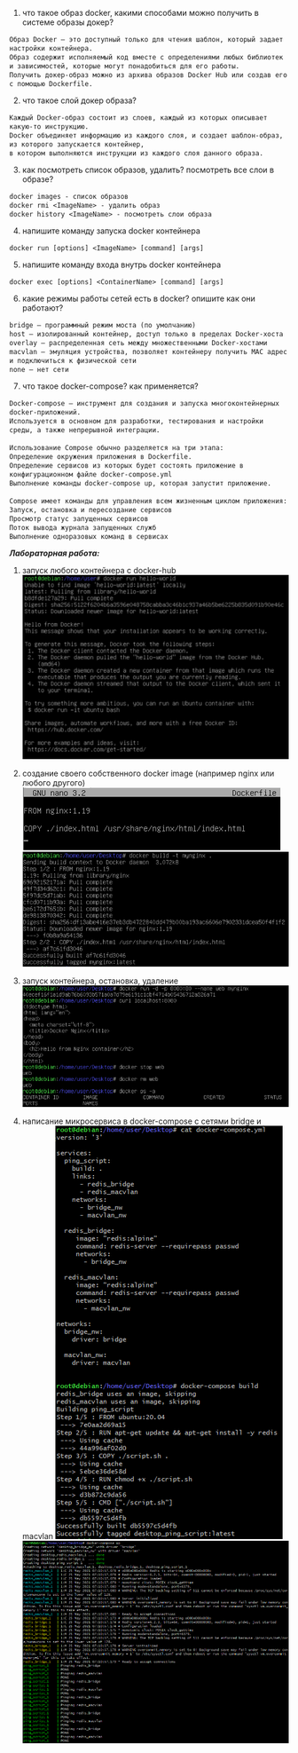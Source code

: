 1. что такое образ docker, какими способами можно получить в системе образы докер?
```
Образ Docker – это доступный только для чтения шаблон, который задает настройки контейнера.
Образ содержит исполняемый код вместе с определениями любых библиотек и зависимостей, которые могут понадобиться для его работы. 
Получить докер-образ можно из архива образов Docker Hub или создав его с помощью Dockerfile.
```
2. что такое слой докер образа?
```
Каждый Docker-образ состоит из слоев, каждый из которых описывает какую-то инструкцию.
Docker объединяет информацию из каждого слоя, и создает шаблон-образ, из которого запускается контейнер,
в котором выполняются инструкции из каждого слоя данного образа.
```
3. как посмотреть список образов, удалить? посмотреть все слои в образе?
```
docker images - список образов
docker rmi <ImageName> - удалить образ
docker history <ImageName> - посмотреть слои образа
```
4. напишите команду запуска docker контейнера
```
docker run [options] <ImageName> [command] [args]
```
5. напишите команду входа внутрь docker контейнера
```
docker exec [options] <ContainerName> [command] [args]
```
6. какие режимы работы сетей есть в docker? опишите как они работают?
```
bridge – программный режим моста (по умолчанию)
host – изолированный контейнер, доступ только в пределах Docker-хоста
overlay – распределенная сеть между множественными Docker-хостами 
macvlan – эмуляция устройства, позволяет контейнеру получить MAC адрес и подключиться к физической сети
none – нет сети
```
7. что такое docker-compose? как применяется?
```
Docker-compose – инструмент для создания и запуска многоконтейнерных docker-приложений.
Используется в основном для разработки, тестирования и настройки среды, а также непрерывной интеграции.
	
Использование Compose обычно разделяется на три этапа:
Определение окружения приложения в Dockerfile.
Определение сервисов из которых будет состоять приложение в конфигурационном файле docker-compose.yml
Выполнение команды docker-compose up, которая запустит приложение.

Compose имеет команды для управления всем жизненным циклом приложения:
Запуск, остановка и пересоздание сервисов
Просмотр статус запущенных сервисов
Поток вывода журнала запущенных служб
Выполнение одноразовых команд в сервисах
```

***Лабораторная работа:***
1. запуск любого контейнера с docker-hub
![1](1.png?raw=true)
2. создание своего собственного docker image (например nginx или любого другого)
![2](2.png?raw=true)
![3](3.png?raw=true)
3. запуск контейнера, остановка, удаление
![4](4.png?raw=true)

4. написание микросервиса в docker-compose с сетями bridge и macvlan
![5](5.png?raw=true)
![6](6.png?raw=true)
